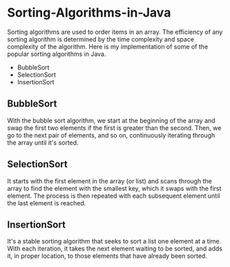 # Sorting-Algorithms-in-Java

Sorting algorithms are used to order items in an array. The efficiency of any sorting algorithm is determined by the time complexity and space complexity of the algorithm. Here is my implementation of some of the popular sorting algorithms in Java.

* BubbleSort
* SelectionSort
* InsertionSort

## BubbleSort

With the bubble sort algorithm, we start at the beginning of the array and swap the first two elements if the first is greater than the second. Then, we go to the next pair of elements, and so on, continuously iterating through the array until it's sorted.

## SelectionSort

It starts with the first element in the array (or list) and scans through the array to find the element with the smallest key, which it swaps with the first element. The process is then repeated with each subsequent element until the last element is reached.

## InsertionSort

It's a stable sorting algorithm that seeks to sort a list one element at a time. With each iteration, it takes the next element waiting to be sorted, and adds it, in proper location, to those elements that have already been sorted.
